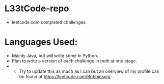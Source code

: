 # L33tCode-repo


- leetcode.com completed challenges.

# Languages Used:

- Mainly Java, but will write some in Python.
- Plan to write a version of each challenge in both at one stage.
- - Try to update this as much as I can but an overview of my profile can be found at https://leetcode.com/Bobbinson/
